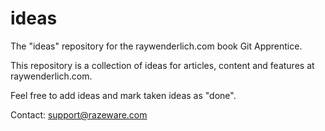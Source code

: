 # ideas
The "ideas" repository for the raywenderlich.com book Git Apprentice.

This repository is a collection of ideas for articles, 
content and features at raywenderlich.com.

Feel free to add ideas and mark taken ideas as "done".

Contact: support@razeware.com
